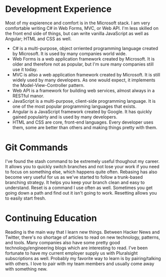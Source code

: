 # Development Experience
Most of my expierence and comfort is in the Microsoft stack.  I am very comfortable writing C# in Web Forms, MVC, or Web API.  I'm less skilled on the front end side of things, but can write vanilla JavaScript as well as Angular; HTML and CSS as well.
* C# is a multi-purpose, object orriented programming language created by Microsoft.  It is used by many companies world wide.
* Web Forms is a web application framework created by Microsoft.  It is older and therefore not as popular, but I'm sure many companies still use it today.
* MVC is allso a web application framework created by Microsoft.  It is still widely used by many developers.  As one would expect, it implements the Model-View-Controller pattern.
* Web API is a framework for building web services, almost always in a RESTful manor.
* JavaScript is a multi-purpose, client-side programming language.  It is one of the most popular programming languages that exists.
* Angular is a JavaScript framework created by Google.  It has quickly gained populairty and is used by many developers.
* HTML and CSS are core, front-end languages.  Every developer uses them, some are better than others and making things pretty with them.

# Git Commands
I've found the stash command to be extremely useful thoughout my career.  It allows you to quickly switch branches and not lose your work if you need to focus on something else, which happens quite often.  Rebasing has also become very useful for us as we've started to follow a trunk-based branching strategy.  It helps you keep your branch clean and easy to understand.  Reset is a command I use often as well.  Sometimes you get going down a path and find out it isn't going to work.  Resetting allows you to easily start fresh.

# Continuing Education
Reading is the main way that I learn new things.  Between Hacker News and Twitter, there's no shortage of articles to read on new technology, patterns, and tools.  Many companies also have some pretty good technology/engineering blogs which are interesting to read.  I've been fortunate to have my current employer supply us with Pluralsight subscriptions as well.  Probably my favorite way to learn is by pairing/talking with others.  I love to pair with my team members and usually come away with something new.